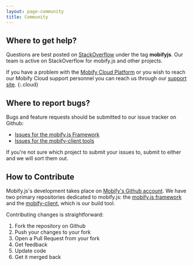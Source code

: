 ```yaml
---
layout: page-community
title: Community
---
```


## Where to get help?

Questions are best posted on [StackOverflow](https://stackoverflow.com/) under the tag **mobifyjs**. Our team is active on StackOverflow for mobify.js and other projects.

If you have a problem with the [Mobify Cloud Platform](https://cloud.mobify.com/) or you wish to reach our Mobify Cloud support personnel you can reach us through our [support site](https://support.mobify.com/).
{:.cloud}

## Where to report bugs?

Bugs and feature requests should be submitted to our issue tracker on Github:

  - [Issues for the mobify.js Framework](https://github.com/mobify/mobifyjs/issues)
  - [Issues for the mobify-client tools](https://github.com/mobify/mobify-client/issues)

If you're not sure which project to submit your issues to, submit to either and we will sort them out.

## How to Contribute

Mobify.js's development takes place on [Mobify's Github account](https://github.com/mobify). We have two primary repositories dedicated to mobify.js: the [mobify.js framework](https://github.com/mobify/mobifyjs) and the [mobify-client](https://github.com/mobify/mobify-client), which is our build tool.

Contributing changes is straightforward:

  1. Fork the repository on Github
  2. Push your changes to your fork
  3. Open a Pull Request from your fork
  4. Get feedback
  5. Update code
  6. Get it merged back


